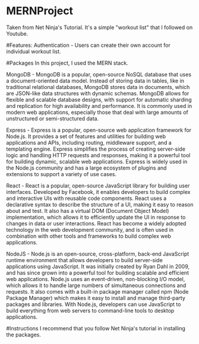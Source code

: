 # MERNProject
Taken from Net Ninja's Tutorial. It's a simple "workout list" that I followed on Youtube.

#Features: 
Authentication - Users can create their own account for individual workout list.

#Packages
In this project, I used the MERN stack.

MongoDB - MongoDB is a popular, open-source NoSQL database that uses a document-oriented data model. Instead of storing data in tables, like in traditional relational databases, MongoDB stores data in documents, which are JSON-like data structures with dynamic schemas. MongoDB allows for flexible and scalable database designs, with support for automatic sharding and replication for high availability and performance. It is commonly used in modern web applications, especially those that deal with large amounts of unstructured or semi-structured data.

Express - Express is a popular, open-source web application framework for Node.js. It provides a set of features and utilities for building web applications and APIs, including routing, middleware support, and a templating engine. Express simplifies the process of creating server-side logic and handling HTTP requests and responses, making it a powerful tool for building dynamic, scalable web applications. Express is widely used in the Node.js community and has a large ecosystem of plugins and extensions to support a variety of use cases.

React - React is a popular, open-source JavaScript library for building user interfaces. Developed by Facebook, it enables developers to build complex and interactive UIs with reusable code components. React uses a declarative syntax to describe the structure of a UI, making it easy to reason about and test. It also has a virtual DOM (Document Object Model) implementation, which allows it to efficiently update the UI in response to changes in data or user interactions. React has become a widely adopted technology in the web development community, and is often used in combination with other tools and frameworks to build complex web applications.

NodeJS - Node.js is an open-source, cross-platform, back-end JavaScript runtime environment that allows developers to build server-side applications using JavaScript. It was initially created by Ryan Dahl in 2009, and has since grown into a powerful tool for building scalable and efficient web applications. Node.js uses an event-driven, non-blocking I/O model, which allows it to handle large numbers of simultaneous connections and requests. It also comes with a built-in package manager called npm (Node Package Manager) which makes it easy to install and manage third-party packages and libraries. With Node.js, developers can use JavaScript to build everything from web servers to command-line tools to desktop applications.

#Instructions
I recommend that you follow Net Ninja's tutorial in installing the packages.
